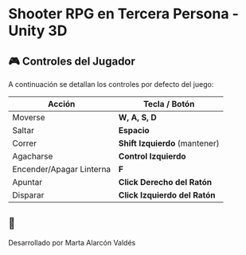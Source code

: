 # Shooter RPG en Tercera Persona - Unity 3D

## 🎮 Controles del Jugador

A continuación se detallan los controles por defecto del juego:

| Acción                  | Tecla / Botón                |
|------------------------|------------------------------|
| Moverse                | **W, A, S, D**                |
| Saltar                 | **Espacio**                  |
| Correr                 | **Shift Izquierdo** (mantener)|
| Agacharse              | **Control Izquierdo**        |
| Encender/Apagar Linterna | **F**                       |
| Apuntar                | **Click Derecho del Ratón**  |
| Disparar               | **Click Izquierdo del Ratón**|

## 🙌

Desarrollado por Marta Alarcón Valdés
